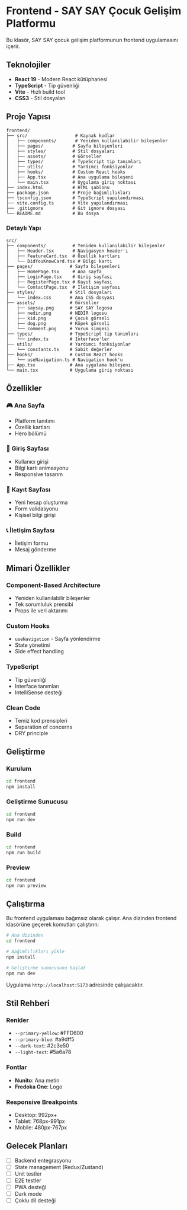 # Frontend - SAY SAY Çocuk Gelişim Platformu

Bu klasör, SAY SAY çocuk gelişim platformunun frontend uygulamasını içerir.

## Teknolojiler

- **React 19** - Modern React kütüphanesi
- **TypeScript** - Tip güvenliği
- **Vite** - Hızlı build tool
- **CSS3** - Stil dosyaları

## Proje Yapısı

```
frontend/
├── src/                  # Kaynak kodlar
│   ├── components/       # Yeniden kullanılabilir bileşenler
│   ├── pages/           # Sayfa bileşenleri
│   ├── styles/          # Stil dosyaları
│   ├── assets/          # Görseller
│   ├── types/           # TypeScript tip tanımları
│   ├── utils/           # Yardımcı fonksiyonlar
│   ├── hooks/           # Custom React hooks
│   ├── App.tsx          # Ana uygulama bileşeni
│   └── main.tsx         # Uygulama giriş noktası
├── index.html           # HTML şablonu
├── package.json         # Proje bağımlılıkları
├── tsconfig.json        # TypeScript yapılandırması
├── vite.config.ts       # Vite yapılandırması
├── .gitignore           # Git ignore dosyası
└── README.md            # Bu dosya
```

### Detaylı Yapı

```
src/
├── components/          # Yeniden kullanılabilir bileşenler
│   ├── Header.tsx       # Navigasyon header'ı
│   ├── FeatureCard.tsx  # Özellik kartları
│   └── DidYouKnowCard.tsx # Bilgi kartı
├── pages/              # Sayfa bileşenleri
│   ├── HomePage.tsx     # Ana sayfa
│   ├── LoginPage.tsx    # Giriş sayfası
│   ├── RegisterPage.tsx # Kayıt sayfası
│   └── ContactPage.tsx  # İletişim sayfası
├── styles/             # Stil dosyaları
│   └── index.css       # Ana CSS dosyası
├── assets/             # Görseller
│   ├── saysay.png      # SAY SAY logosu
│   ├── nedir.png       # NEDİR logosu
│   ├── kid.png         # Çocuk görseli
│   ├── dog.png         # Köpek görseli
│   └── comment.png     # Yorum simgesi
├── types/              # TypeScript tip tanımları
│   └── index.ts        # Interface'ler
├── utils/              # Yardımcı fonksiyonlar
│   └── constants.ts    # Sabit değerler
├── hooks/              # Custom React hooks
│   └── useNavigation.ts # Navigation hook'u
├── App.tsx             # Ana uygulama bileşeni
└── main.tsx            # Uygulama giriş noktası
```

## Özellikler

### 🎮 **Ana Sayfa**
- Platform tanıtımı
- Özellik kartları
- Hero bölümü

### 🔐 **Giriş Sayfası**
- Kullanıcı girişi
- Bilgi kartı animasyonu
- Responsive tasarım

### 📝 **Kayıt Sayfası**
- Yeni hesap oluşturma
- Form validasyonu
- Kişisel bilgi girişi

### 📞 **İletişim Sayfası**
- İletişim formu
- Mesaj gönderme

## Mimari Özellikler

### **Component-Based Architecture**
- Yeniden kullanılabilir bileşenler
- Tek sorumluluk prensibi
- Props ile veri aktarımı

### **Custom Hooks**
- `useNavigation` - Sayfa yönlendirme
- State yönetimi
- Side effect handling

### **TypeScript**
- Tip güvenliği
- Interface tanımları
- IntelliSense desteği

### **Clean Code**
- Temiz kod prensipleri
- Separation of concerns
- DRY principle

## Geliştirme

### Kurulum
```bash
cd frontend
npm install
```

### Geliştirme Sunucusu
```bash
cd frontend
npm run dev
```

### Build
```bash
cd frontend
npm run build
```

### Preview
```bash
cd frontend
npm run preview
```

## Çalıştırma

Bu frontend uygulaması bağımsız olarak çalışır. Ana dizinden frontend klasörüne geçerek komutları çalıştırın:

```bash
# Ana dizinden
cd frontend

# Bağımlılıkları yükle
npm install

# Geliştirme sunucusunu başlat
npm run dev
```

Uygulama `http://localhost:5173` adresinde çalışacaktır.

## Stil Rehberi

### Renkler
- `--primary-yellow`: #FFD600
- `--primary-blue`: #a9dff5
- `--dark-text`: #2c3e50
- `--light-text`: #5a6a78

### Fontlar
- **Nunito**: Ana metin
- **Fredoka One**: Logo

### Responsive Breakpoints
- Desktop: 992px+
- Tablet: 768px-991px
- Mobile: 480px-767px

## Gelecek Planları

- [ ] Backend entegrasyonu
- [ ] State management (Redux/Zustand)
- [ ] Unit testler
- [ ] E2E testler
- [ ] PWA desteği
- [ ] Dark mode
- [ ] Çoklu dil desteği 